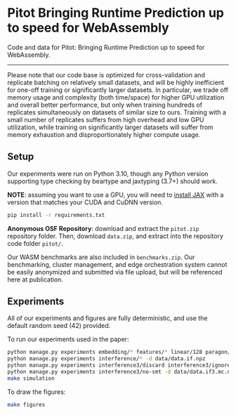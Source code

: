 # Pitot Bringing Runtime Prediction up to speed for WebAssembly

Code and data for Pitot: Bringing Runtime Prediction up to speed for WebAssembly.

***

Please note that our code base is optimized for cross-validation and replicate batching on relatively small datasets, and will be highly inefficient for one-off training or significantly larger datasets. In particular, we trade off memory usage and complexity (both time/space) for higher GPU utilization and overall better performance, but only when training hundreds of replicates simultaneously on datasets of similar size to ours. Training with a small number of replicates suffers from high overhead and low GPU utilization, while training on significantly larger datasets will suffer from memory exhaustion and disproportionately higher compute usage.

## Setup

Our experiments were run on Python 3.10, though any Python version supporting type checking by beartype and jaxtyping (3.7+) should work.

**NOTE**: assuming you want to use a GPU, you will need to [install JAX](https://github.com/google/jax#installation) with a version that matches your CUDA and CuDNN version.

```sh
pip install -r requirements.txt
```

**Anonymous OSF Repository**: download and extract the `pitot.zip` repository folder. Then, download `data.zip`, and extract into the repository code folder `pitot/`.

Our WASM benchmarks are also included in `benchmarks.zip`. Our benchmarking, cluster management, and edge orchestration system cannot be easily anonymized and submitted via file upload, but will be referenced here at publication.

## Experiments

All of our experiments and figures are fully deterministic, and use the default random seed (42) provided.

To run our experiments used in the paper:
```sh
python manage.py experiments embedding/* features/* linear/128 paragon/128 baseline/*
python manage.py experiments interference/* -d data/data.if.npz
python manage.py experiments interference3/discard interference3/ignore interference3/2 -d data/data.if3.npz
python manage.py experiments interference3/no-smt -d data/data.if3.mc.npz
make simulation
```

To draw the figures:
```sh
make figures
```
